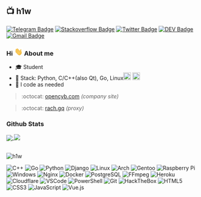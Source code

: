 ## :tv: h1w 
[![Telegram Badge](https://img.shields.io/badge/-Telegram-1ca0f1?style=for-the-badge&labelColor=1ca0f1&logo=telegram&logoColor=white&link=https://t.me/vimnative)](https://t.me/vimnative) [![Stackoverflow Badge](https://img.shields.io/badge/-Stackoverflow-4CA143?style=for-the-badge&logo=Stackoverflow&logoColor=white&link=https://stackoverflow.com/users/16967128/h1w?tab=profile)](https://stackoverflow.com/users/16967128/h1w?tab=profile) [![Twitter Badge](https://img.shields.io/badge/-Twitter-1ca0f1?style=for-the-badge&labelColor=1ca0f1&logo=twitter&logoColor=white&link=https://twitter.com/bogpomozhet)](https://twitter.com/bogpomozhet) [![DEV Badge](https://img.shields.io/badge/-DEV-black?style=for-the-badge&logo=Dev.to&logoColor=white&link=https://dev.to/h1w)](https://dev.to/h1w) [![Gmail Badge](https://img.shields.io/badge/-Gmail-c14438?style=for-the-badge&logo=Gmail&logoColor=white&link=mailto:bpqvgq@gmail.com)](mailto:bpqvgq@gmail.com)
### Hi <img src="https://github.com/h1w/h1w/raw/main/hi.gif" width="22px"> About me

- :mortar_board: Student
- :purple_heart: Stack: Python, C/C++(also Qt), Go, Linux<img height="20" width="20" src="https://icons.iconarchive.com/icons/papirus-team/papirus-apps/256/distributor-logo-archlinux-icon.png" /> <img height="20" width="20" src="https://upload.wikimedia.org/wikipedia/commons/thumb/9/99/Wayland_Logo.svg/266px-Wayland_Logo.svg.png" />
- :bust_in_silhouette: I code as needed

> :octocat: [opencyb.com](https://opencyb.com/articles/) <i>(company site)</i>

> :octocat: [rach.gq](https://rach.gq/p) <i>(proxy)</i>

### Github Stats
  
<a href="https://github.com/anuraghazra/github-readme-stats">
  <img align="center" src="https://github-readme-stats.vercel.app/api?username=h1w&show_icons=true&count_private=true&theme=github_dark" />
  <img align="top" src="https://github-readme-stats.vercel.app/api/top-langs/?username=h1w&layout=compact&theme=github_dark" />
  <br>
</a>
<br/>
<p align=left> <img src=https://komarev.com/ghpvc/?username=h1w alt=h1w /> </p>



![C++](https://img.shields.io/badge/C++-00599C.svg?style=flat-square&logo=cplusplus&logoColor=white)
![Go](https://img.shields.io/badge/Go-00ADD8.svg?style=flat-square&logo=Go&logoColor=white)
![Python](https://img.shields.io/badge/Python-darkgreen.svg?style=flat-square&logo=python&logoColor=white)
![Django](https://img.shields.io/badge/Django-092E20.svg?style=flat-square&logo=django&logoColor=white) <!-- separator -->
![Linux](https://img.shields.io/badge/-Linux-FCC624?style=flat-square&logo=linux&logoColor=white)
![Arch](https://img.shields.io/badge/Archlinux-blue.svg?style=flat-square&logo=archlinux&logoColor=white)
![Gentoo](https://img.shields.io/badge/Gentoo-54487A.svg?style=flat-square&logo=gentoo&logoColor=white)
![Raspberry Pi](https://img.shields.io/badge/Raspberry%20Pi-A22846.svg?style=flat-square&logo=raspberrypi&logoColor=white)
![Windows](https://img.shields.io/badge/Windows-0078D6?style=flat-square&logo=windows&logoColor=white) <!-- separator -->
![Nginx](https://img.shields.io/badge/Nginx-009639.svg?style=flat-square&logo=nginx&logoColor=white)
![Docker](https://img.shields.io/badge/-Docker-46a2f1?style=flat-square&logo=docker&logoColor=white)
![PostgreSQL](https://img.shields.io/badge/postgresql-blue.svg?style=flat-square&logo=postgresql&logoColor=white)
![FFmpeg](https://img.shields.io/badge/FFmpeg-green.svg?style=flat-square&logo=FFmpeg&logoColor=white) <!-- separator -->
![Heroku](https://img.shields.io/badge/-Heroku-430098?style=flat-square&logo=heroku&logoColor=white)
![Cloudflare](https://img.shields.io/badge/Cloudflare-F38020.svg?style=flat-square&logo=cloudflare&logoColor=white)
![VSCode](https://img.shields.io/badge/-VSCode-0085D1?style=flat-square&logo=visual-studio-code&logoColor=white)
![PowerShell](https://img.shields.io/badge/PowerShell-5391FE.svg?style=flat-square&logo=PowerShell&logoColor=white) <!-- separator -->
![Git](https://img.shields.io/badge/-Git-F05032?style=flat-square&logo=git&logoColor=white)
![HackTheBox](https://img.shields.io/badge/Hack%20The%20Box-9FEF00.svg?style=flat-square&logo=HackTheBox&logoColor=white) <!-- separator -->
![HTML5](https://img.shields.io/badge/-HTML5-E34F26?style=flat-square&logo=html5&logoColor=white)
![CSS3](https://img.shields.io/badge/-CSS3-549FDE?style=flat-square&logo=css3&logoColor=white)
![JavaScript](https://img.shields.io/badge/-JavaScript-F7B93E?style=flat-square&logo=javascript&logoColor=white)
![Vue.js](https://img.shields.io/badge/Vue.js-4FC08D.svg?style=flat-square&logo=vuedotjs&logoColor=white) <!-- separator -->
